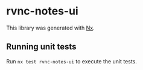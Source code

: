 # rvnc-notes-ui

This library was generated with [Nx](https://nx.dev).

## Running unit tests

Run `nx test rvnc-notes-ui` to execute the unit tests.

